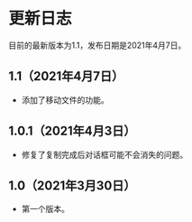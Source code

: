 # 更新日志
目前的最新版本为1.1，发布日期是2021年4月7日。

## 1.1（2021年4月7日）
- 添加了移动文件的功能。

## 1.0.1（2021年4月3日）
- 修复了复制完成后对话框可能不会消失的问题。

## 1.0（2021年3月30日）
- 第一个版本。
